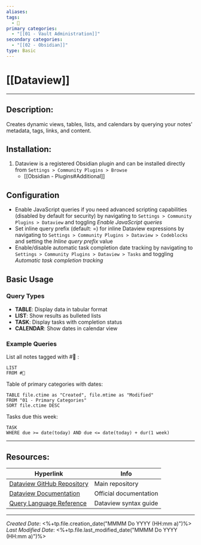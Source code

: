 ```yaml
---
aliases: 
tags:
  - 📝
primary categories:
  - "[[01 - Vault Administration]]"
secondary categories:
  - "[[02 - Obsidian]]"
type: Basic
---
```

# [[Dataview]]
***
## Description:

Creates dynamic views, tables, lists, and calendars by querying your notes' metadata, tags, links, and content.

## Installation:

1. Dataview is a registered Obsidian plugin and can be installed directly from `Settings > Community Plugins > Browse`
	* [[Obsidian - Plugins#Additional]]

## Configuration

* Enable JavaScript queries if you need advanced scripting capabilities (disabled by default for security) by navigating to `Settings > Community Plugins > Dataview` and toggling *Enable JavaScript queries*
* Set inline query prefix (default: =) for inline Dataview expressions by navigating to `Settings > Community Plugins > Dataview > Codeblocks` and setting the *Inline query prefix* value
* Enable/disable automatic task completion date tracking by navigating to `Settings > Community Plugins > Dataview > Tasks` and toggling *Automatic task completion tracking*

## Basic Usage

### Query Types

* **TABLE**: Display data in tabular format
* **LIST**: Show results as bulleted lists
* **TASK**: Display tasks with completion status
* **CALENDAR**: Show dates in calendar view

### Example Queries

List all notes tagged with #🥇 :
```dataview
LIST
FROM #🥇
```

Table of primary categories with dates:
```dataview
TABLE file.ctime as "Created", file.mtime as "Modified"
FROM "01 - Primary Categories"
SORT file.ctime DESC
```

Tasks due this week:
```dataview
TASK
WHERE due >= date(today) AND due <= date(today) + dur(1 week)
```

***
## Resources:

| Hyperlink                                                                                       | Info                   |
| ----------------------------------------------------------------------------------------------- | ---------------------- |
| [Dataview GitHub Repository](https://github.com/blacksmithgu/obsidian-dataview)                 | Main repository        |
| [Dataview Documentation](https://blacksmithgu.github.io/obsidian-dataview/)                     | Official documentation |
| [Query Language Reference](https://blacksmithgu.github.io/obsidian-dataview/queries/structure/) | Dataview syntax guide  |

***

*Created Date*: <%+tp.file.creation_date("MMMM Do YYYY (HH:mm a)")%>  
*Last Modified Date*: <%+tp.file.last_modified_date("MMMM Do YYYY (HH:mm a)")%>
